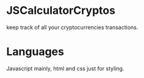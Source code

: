 # JSCalculatorCryptos

keep track of all your cryptocurrencies transactions.

# Languages
Javascript mainly, html and css just for styling.
